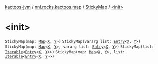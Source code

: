[kactoos-jvm](../../index.md) / [nnl.rocks.kactoos.map](../index.md) / [StickyMap](index.md) / [&lt;init&gt;](./-init-.md)

# &lt;init&gt;

`StickyMap(map: `[`Map`](https://kotlinlang.org/api/latest/jvm/stdlib/kotlin.collections/-map/index.html)`<`[`X`](index.md#X)`, `[`Y`](index.md#Y)`>)`
`StickyMap(vararg list: `[`Entry`](https://kotlinlang.org/api/latest/jvm/stdlib/kotlin.collections/-map/-entry/index.html)`<`[`X`](index.md#X)`, `[`Y`](index.md#Y)`>)`
`StickyMap(map: `[`Map`](https://kotlinlang.org/api/latest/jvm/stdlib/kotlin.collections/-map/index.html)`<`[`X`](index.md#X)`, `[`Y`](index.md#Y)`>, vararg list: `[`Entry`](https://kotlinlang.org/api/latest/jvm/stdlib/kotlin.collections/-map/-entry/index.html)`<`[`X`](index.md#X)`, `[`Y`](index.md#Y)`>)`
`StickyMap(list: `[`Iterable`](https://kotlinlang.org/api/latest/jvm/stdlib/kotlin.collections/-iterable/index.html)`<`[`Entry`](https://kotlinlang.org/api/latest/jvm/stdlib/kotlin.collections/-map/-entry/index.html)`<`[`X`](index.md#X)`, `[`Y`](index.md#Y)`>>)`
`StickyMap(map: `[`Map`](https://kotlinlang.org/api/latest/jvm/stdlib/kotlin.collections/-map/index.html)`<`[`X`](index.md#X)`, `[`Y`](index.md#Y)`>, list: `[`Iterable`](https://kotlinlang.org/api/latest/jvm/stdlib/kotlin.collections/-iterable/index.html)`<`[`Entry`](https://kotlinlang.org/api/latest/jvm/stdlib/kotlin.collections/-map/-entry/index.html)`<`[`X`](index.md#X)`, `[`Y`](index.md#Y)`>>)`